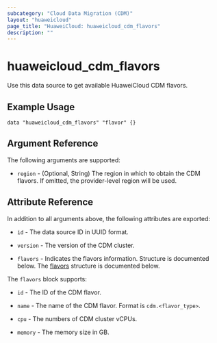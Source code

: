 ```yaml
---
subcategory: "Cloud Data Migration (CDM)"
layout: "huaweicloud"
page_title: "HuaweiCloud: huaweicloud_cdm_flavors"
description: ""
---
```


# huaweicloud_cdm_flavors

Use this data source to get available HuaweiCloud CDM flavors.

## Example Usage

```hcl
data "huaweicloud_cdm_flavors" "flavor" {}
```

## Argument Reference

The following arguments are supported:

* `region` - (Optional, String) The region in which to obtain the CDM flavors.
  If omitted, the provider-level region will be used.

## Attribute Reference

In addition to all arguments above, the following attributes are exported:

* `id` - The data source ID in UUID format.

* `version` - The version of the CDM cluster.

* `flavors` - Indicates the flavors information. Structure is documented below.
  The [flavors](#block-flavors) structure is documented below.

<a name="block-flavors"></a>
The `flavors` block supports:

* `id` - The ID of the CDM flavor.

* `name` - The name of the CDM flavor. Format is `cdm.<flavor_type>`.

* `cpu` - The numbers of CDM cluster vCPUs.

* `memory` - The memory size in GB.
